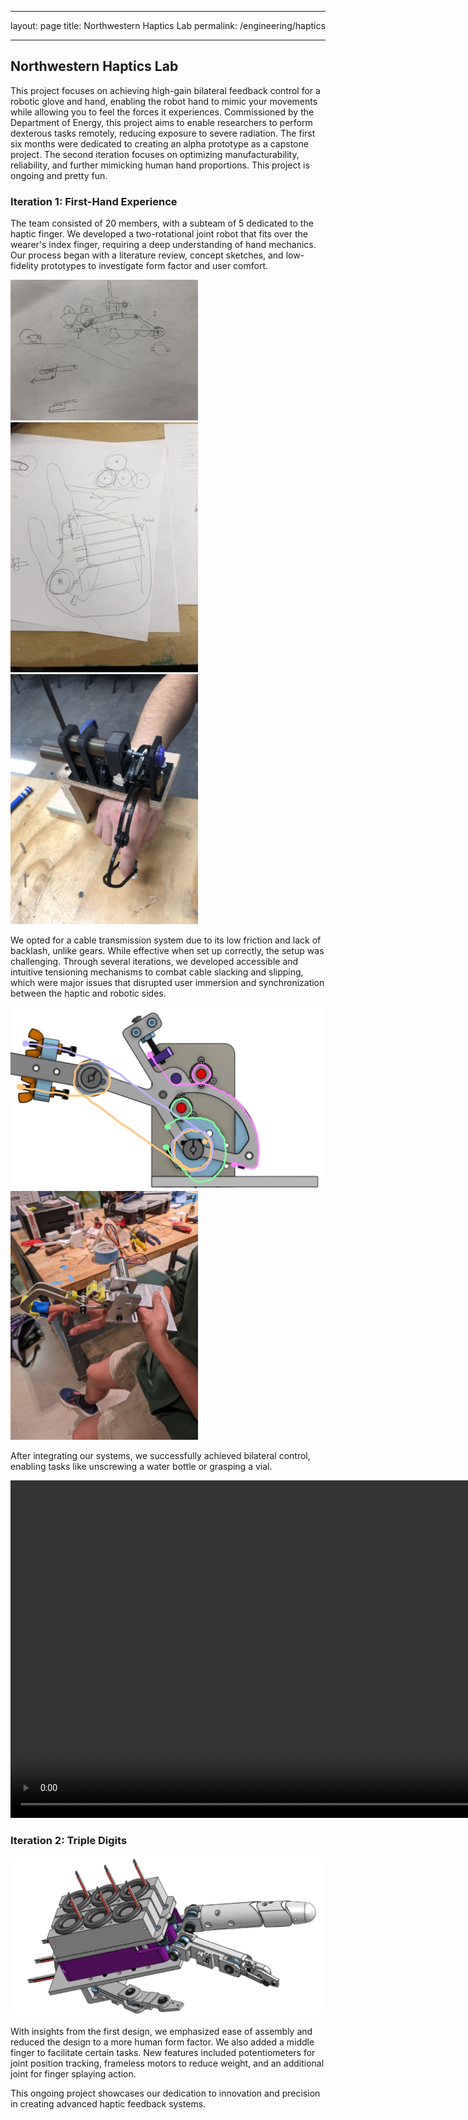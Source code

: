 
---

layout: page
title: Northwestern Haptics Lab
permalink: /engineering/haptics

---

## Northwestern Haptics Lab

This project focuses on achieving high-gain bilateral feedback control for a robotic glove and hand, enabling the robot hand to mimic your movements while allowing you to feel the forces it experiences. Commissioned by the Department of Energy, this project aims to enable researchers to perform dexterous tasks remotely, reducing exposure to severe radiation. The first six months were dedicated to creating an alpha prototype as a capstone project. The second iteration focuses on optimizing manufacturability, reliability, and further mimicking human hand proportions. This project is ongoing and pretty fun.

### Iteration 1: First-Hand Experience

The team consisted of 20 members, with a subteam of 5 dedicated to the haptic finger. We developed a two-rotational joint robot that fits over the wearer's index finger, requiring a deep understanding of hand mechanics. Our process began with a literature review, concept sketches, and low-fidelity prototypes to investigate form factor and user comfort.

<p float="left">
  <img src="/assets/img/haptics/sketch1.jpg" width="300" />
  <img src="/assets/img/haptics/sketch2.JPG" width="300" />
  <img src="/assets/img/haptics/v1.JPG" width="300" /> 
</p>

We opted for a cable transmission system due to its low friction and lack of backlash, unlike gears. While effective when set up correctly, the setup was challenging. Through several iterations, we developed accessible and intuitive tensioning mechanisms to combat cable slacking and slipping, which were major issues that disrupted user immersion and synchronization between the haptic and robotic sides.

<p float="left">
  <img src="/assets/img/haptics/route.png" width="600" />
  <img src="/assets/img/haptics/v2.jpg" width="300" />
</p>

After integrating our systems, we successfully achieved bilateral control, enabling tasks like unscrewing a water bottle or grasping a vial.

<video controls width="960" height="540" muted loop autoplay>
    <source src="/assets/img/haptics/vid2.mp4" type="video/mp4">
    Your browser does not support the video tag.
</video>  

### Iteration 2: Triple Digits

<p float="left">
  <img src="/assets/img/haptics/aiet.png" width="600" />
</p>

With insights from the first design, we emphasized ease of assembly and reduced the design to a more human form factor. We also added a middle finger to facilitate certain tasks. New features included potentiometers for joint position tracking, frameless motors to reduce weight, and an additional joint for finger splaying action.

This ongoing project showcases our dedication to innovation and precision in creating advanced haptic feedback systems.


